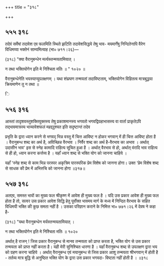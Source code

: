 +++
title = "३१८"

+++


## ५५५ ३१८
तदेवं सर्वेषां तदावेश एव फलमिति स्थिते झटिति तदावेशसिद्धये तेषु भाव- मयमार्गेषु निन्दितेनापि वैरेण विधिमय्या भक्तेनं साम्यमित्याह (भा० ७११।२६)— 

(३१८) "क्या वैरानुबन्धेन मर्त्यस्तन्मयतामियात् । 

न तथा भक्तियोगेन इति मे निश्चिता मतिः ॥ " १०२० ॥ 

वैरानुबन्धेनेति भयस्याप्युपलक्षणम् । यथा शंघ्रघण तन्मयतां तदाविष्टताम्, भक्तियोगेन विहितत्व मात्रबुद्धया क्रियमाणेन तु न तथा ॥ 

ि 


## ५५६ ३१६
आस्तां तादृशवस्तुशक्तियुक्तस्य तेषु प्रकाशमानस्य भगवतो भगवद्विग्रहाभासस्य वा वार्ता प्राकृतेऽपि तद्भावमात्रस्य भाव्यावेशफलं महद्द्दृश्यत इति सदृष्टान्तं तदेव 

प्रभृति के द्वारा ध्यान करने से भगवद् भिन्न वस्तु में चित्त आविष्ट न होकर भगवान् में ही चित्त आविष्ट होता है । वैरानुबन्ध शब्द का अर्थ है, अविच्छिन्न वैरभाव । निर्वैर शब्द का अर्थ है-वैरभाव का अभाव । अर्थात् उदासीन भाव' इस से स्नेह कामादि राहित्य सूचित हुआ है । अर्थात् वैरभाव से हो, अर्थात् वंरादि भाव राहित्य से ही हो, ध्यान करना कर्त्तव्य है । यहाँ ध्यान शब्द से भक्ति योग को जानना चाहिये । 

यहाँ 'स्नेह शब्द से काम भिन्न परस्पर अकृत्रिम पारस्परिक प्रेम विशेष को जानना होगा। उक्त 'प्रेम विशेष शब्द से साधक की प्रेम में अभिरुचि को जानना होगा ॥३१७॥ 


## ५५७ ३१८
अतएव, समस्त भावों का मुख्य फल श्रीकृष्ण में आवेश ही मुख्य फल है । यदि उस प्रकार आवेश ही मुख्य फल होता है तो, सत्वर उस प्रकार आवेश सिद्धि हेतु पूर्वोक्त भावमय मार्ग के मध्य में निन्दित वैरभाव के सहित विधिमयी भक्ति की कुछ समता नहीं है । उसका परिज्ञान कराने के निमित्त भा० ७७१।२६ में देवष ने कहा है- 

(३१८) "यथा वैरानुबन्धेन मर्यस्तन्मयतामियात् । 

न तथा भक्तियोगेन इति मे निश्चिता मतिः ॥ १०२० 

अर्थात् है राजन् ! जिस प्रकार वैरानुबन्ध से मानव तन्मयता को प्राप्त करता है, भक्ति योग से उस प्रकार तन्मयता को प्राप्त नहीं करता है। यही मेरी सुनिश्चित धारणा है । यहाँ वैरानुबन्ध शब्द से उपलक्षण द्वारा भय को ग्रहण करना चाहिये । अर्थात् वैरानुबन्ध एवं मयानुबन्ध से जिस प्रकार आशु तन्मयता श्रीभगवान् में होती है - तर्तव्य मात्र बुद्धि से अनुष्ठित भक्ति योग के द्वारा उस प्रकार भगवदा- विष्टता नहीं होती है । ॥३१८ 
